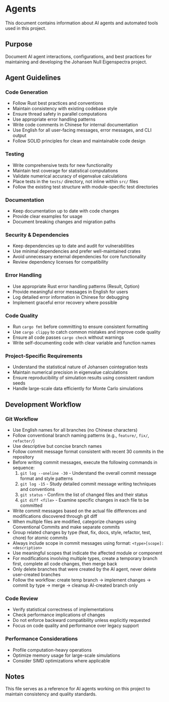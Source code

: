 # Agents

This document contains information about AI agents and automated tools used in this project.

## Purpose

Document AI agent interactions, configurations, and best practices for maintaining and developing the Johansen Null Eigenspectra project.

## Agent Guidelines

### Code Generation

- Follow Rust best practices and conventions
- Maintain consistency with existing codebase style
- Ensure thread safety in parallel computations
- Use appropriate error handling patterns
- Write code comments in Chinese for internal documentation
- Use English for all user-facing messages, error messages, and CLI output
- Follow SOLID principles for clean and maintainable code design

### Testing

- Write comprehensive tests for new functionality
- Maintain test coverage for statistical computations
- Validate numerical accuracy of eigenvalue calculations
- Place tests in the `tests/` directory, not inline within `src/` files
- Follow the existing test structure with module-specific test directories

### Documentation

- Keep documentation up to date with code changes
- Provide clear examples for usage
- Document breaking changes and migration paths

### Security & Dependencies

- Keep dependencies up to date and audit for vulnerabilities
- Use minimal dependencies and prefer well-maintained crates
- Avoid unnecessary external dependencies for core functionality
- Review dependency licenses for compatibility

### Error Handling

- Use appropriate Rust error handling patterns (Result, Option)
- Provide meaningful error messages in English for users
- Log detailed error information in Chinese for debugging
- Implement graceful error recovery where possible

### Code Quality

- Run `cargo fmt` before committing to ensure consistent formatting
- Use `cargo clippy` to catch common mistakes and improve code quality
- Ensure all code passes `cargo check` without warnings
- Write self-documenting code with clear variable and function names

### Project-Specific Requirements

- Understand the statistical nature of Johansen cointegration tests
- Maintain numerical precision in eigenvalue calculations
- Ensure reproducibility of simulation results using consistent random seeds
- Handle large-scale data efficiently for Monte Carlo simulations

## Development Workflow

### Git Workflow

- Use English names for all branches (no Chinese characters)
- Follow conventional branch naming patterns (e.g., `feature/`, `fix/`, `refactor/`)
- Use descriptive but concise branch names
- Follow commit message format consistent with recent 30 commits in the repository
- Before writing commit messages, execute the following commands in sequence:
  1. `git log --oneline -30` - Understand the overall commit message format and style patterns
  2. `git log -15` - Study detailed commit message writing techniques and conventions
  3. `git status` - Confirm the list of changed files and their status
  4. `git diff <file>` - Examine specific changes in each file to be committed
- Write commit messages based on the actual file differences and modifications discovered through git diff
- When multiple files are modified, categorize changes using Conventional Commits and make separate commits
- Group related changes by type (feat, fix, docs, style, refactor, test, chore) for atomic commits
- Always include scope in commit messages using format: `<type>[scope]: <description>`
- Use meaningful scopes that indicate the affected module or component
- For modifications involving multiple types, create a temporary branch first, complete all code changes, then merge back
- Only delete branches that were created by the AI agent, never delete user-created branches
- Follow the workflow: create temp branch → implement changes → commit by type → merge → cleanup AI-created branch only

### Code Review

- Verify statistical correctness of implementations
- Check performance implications of changes
- Do not enforce backward compatibility unless explicitly requested
- Focus on code quality and performance over legacy support

### Performance Considerations

- Profile computation-heavy operations
- Optimize memory usage for large-scale simulations
- Consider SIMD optimizations where applicable

## Notes

This file serves as a reference for AI agents working on this project to maintain consistency and quality standards.
